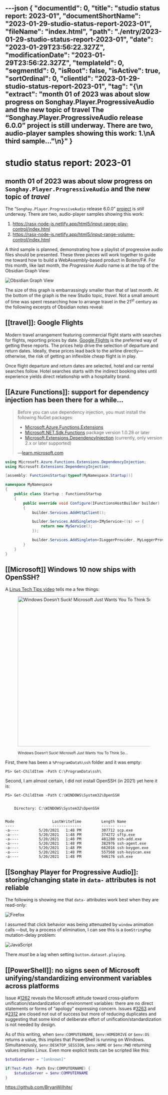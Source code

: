 ---json
{
  "documentId": 0,
  "title": "studio status report: 2023-01",
  "documentShortName": "2023-01-29-studio-status-report-2023-01",
  "fileName": "index.html",
  "path": "./entry/2023-01-29-studio-status-report-2023-01",
  "date": "2023-01-29T23:56:22.327Z",
  "modificationDate": "2023-01-29T23:56:22.327Z",
  "templateId": 0,
  "segmentId": 0,
  "isRoot": false,
  "isActive": true,
  "sortOrdinal": 0,
  "clientId": "2023-01-29-studio-status-report-2023-01",
  "tag": "{\n  \"extract\": \"month 01 of 2023 was about slow progress on Songhay.Player.ProgressiveAudio and the new topic of travel The “Songhay.Player.ProgressiveAudio release 6.0.0” project is still underway. There are two, audio-player samples showing this work: 1.\\nA third sample…\"\n}"
}
---

# studio status report: 2023-01

## month 01 of 2023 was about slow progress on `Songhay.Player.ProgressiveAudio` and the new topic of _travel_

The “`Songhay.Player.ProgressiveAudio` release 6.0.0” [project](https://github.com/users/BryanWilhite/projects/9) is _still_ underway. There are two, audio-player samples showing this work:

1. <https://rasx-node-js.netlify.app/html5/input-range-play-control/index.html>
2. <https://rasx-node-js.netlify.app/html5/input-range-volume-control/index.html>

A third sample is planned, demonstrating how a playlist of progressive audio files should be presented. These three pieces will work together to guide me toward how to build a WebAssembly-based product in Bolero/F#. For this month, like last month, the _Progressive Audio_ name is at the top of the Obsidian Graph View:

![Obsidian Graph View](../../image/day-path-2023-01-29-16-15-08.png)

The size of this graph is embarrassingly smaller than that of last month. At the bottom of the graph is the new Studio topic, _travel_. Not a small amount of time was spent researching how to arrange travel in the 21<sup>st</sup> century as the following excerpts of Obsidian notes reveal:

## [[travel]]: Google Flights

Modern travel arrangement featuring commercial flight starts with searches for flights, reporting prices by date. [Google Flights](https://www.google.com/travel/flights) is the preferred way of getting these reports. The prices help drive the selection of departure and return dates. Ideally, these prices lead back to the airline directly—otherwise, the risk of getting an inflexible cheap flight is in play.

Once flight departure and return dates are selected, hotel and car rental searches follow. Hotel searches starts with the indirect booking sites until experience yields direct relationship with a hospitality brand.

## [[Azure Functions]]: support for dependency injection has been there for a while…

> Before you can use dependency injection, you must install the following NuGet packages:
>
> - [Microsoft.Azure.Functions.Extensions](https://www.nuget.org/packages/Microsoft.Azure.Functions.Extensions/)
> - [Microsoft.NET.Sdk.Functions](https://www.nuget.org/packages/Microsoft.NET.Sdk.Functions/) package version 1.0.28 or later
> - [Microsoft.Extensions.DependencyInjection](https://www.nuget.org/packages/Microsoft.Extensions.DependencyInjection/) (currently, only version 2.x or later supported)
>
>—[learn.microsoft.com](https://learn.microsoft.com/en-us/azure/azure-functions/functions-dotnet-dependency-injection#prerequisites)
>

```csharp
using Microsoft.Azure.Functions.Extensions.DependencyInjection;
using Microsoft.Extensions.DependencyInjection;

[assembly: FunctionsStartup(typeof(MyNamespace.Startup))]

namespace MyNamespace
{
    public class Startup : FunctionsStartup
    {
        public override void Configure(IFunctionsHostBuilder builder)
        {
            builder.Services.AddHttpClient();

            builder.Services.AddSingleton<IMyService>((s) => {
                return new MyService();
            });

            builder.Services.AddSingleton<ILoggerProvider, MyLoggerProvider>();
        }
    }
}
```

## [[Microsoft]] Windows 10 now ships with OpenSSH?

A [Linus Tech Tips video](https://www.youtube.com/watch?v=4GASGO0go5I) tells me a few things:

<figure>
    <a href="https://www.youtube.com/watch?v=4GASGO0go5I">
        <img alt="Windows Doesn’t Suck! Microsoft Just Wants You To Think So…" src="https://img.youtube.com/vi/4GASGO0go5I/maxresdefault.jpg" width="480" />
    </a>
    <p><small>Windows Doesn’t Suck! Microsoft Just Wants You To Think So…</small></p>
</figure>

First, there has been a `%ProgramData%\ssh` folder and it was empty:

```shell
PS> Get-ChildItem -Path C:\ProgramData\ssh\
```

Second, I am almost certain, I did not install OpenSSH (in 2021) yet here it is:

```shell
PS> Get-ChildItem -Path C:\WINDOWS\System32\OpenSSH


    Directory: C:\WINDOWS\System32\OpenSSH


Mode                 LastWriteTime         Length Name
----                 -------------         ------ ----
-a----         5/20/2021   1:48 PM         307712 scp.exe
-a----         5/20/2021   1:48 PM         374272 sftp.exe
-a----         5/20/2021   1:48 PM         481280 ssh-add.exe
-a----         5/20/2021   1:48 PM         382976 ssh-agent.exe
-a----         5/20/2021   1:48 PM         662016 ssh-keygen.exe
-a----         5/20/2021   1:48 PM         557568 ssh-keyscan.exe
-a----         5/20/2021   1:48 PM         946176 ssh.exe
```

## [[Songhay Player for Progressive Audio]]: storing/changing state in `data-` attributes is not reliable

The following is showing me that `data-` attributes work best when they are read-only:

![Firefox](../../image/day-path-2023-01-29-16-31-34.png)

I assumed that click behavior was being attenuated by `window` animation calls —but, by a process of elimination, I can see this is a `DomStringMap` mutation-delay problem:

![JavaScript](../../image/day-path-2023-01-29-16-33-03.png)

There _must_ be a lag when setting `button.dataset.playing`.

## [[PowerShell]]: no signs seen of Microsoft unifying/standardizing environment variables across platforms

Issue #[1262](https://github.com/PowerShell/PowerShell/issues/1262) reveals the Microsoft attitude toward cross-platform unification/standardization of environment variables: there are no direct statements or forms of “apology” expressing concern. Issues #[3263](https://github.com/PowerShell/PowerShell/issues/3263) and #[2312](https://github.com/PowerShell/PowerShell/issues/2312) are closed not out of success but more of reducing duplicates and suggesting that some kind of deliberate effort of unification/standardization is not needed by design.

As of this writing, when `$env:COMPUTERNAME`, `$env:HOMEDRIVE` or `$env:OS` returns a value, this implies that PowerShell is running on Windows. Simultaneously,  `$env:DESKTOP_SESSION`, `$env:HOME` or `$env:PWD` returning values implies Linux. Even more explicit tests can be scripted like this:

```powershell
$studioServer = "[unknown]"

if(Test-Path -Path Env:COMPUTERNAME) {
    $studioServer = $env:COMPUTERNAME
}
```

<https://github.com/BryanWilhite/>

